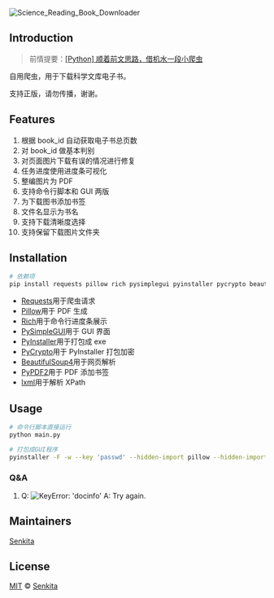 ![Science_Reading_Book_Downloader](https://socialify.git.ci/Senkita/Science_Reading_Book_Downloader/image?description=1&font=Bitter&language=1&owner=1&pattern=Solid&theme=Light)

## Introduction

> 前情提要：[[Python] 顺着前文思路，借机水一段小爬虫](https://www.52pojie.cn/thread-1562830-1-1.html)

自用爬虫，用于下载科学文库电子书。

支持正版，请勿传播，谢谢。

## Features

1. 根据 book_id 自动获取电子书总页数
2. 对 book_id 做基本判别
3. 对页面图片下载有误的情况进行修复
4. 任务进度使用进度条可视化
5. 整编图片为 PDF
6. 支持命令行脚本和 GUI 两版
7. 为下载图书添加书签
8. 文件名显示为书名
9. 支持下载清晰度选择
10. 支持保留下载图片文件夹

## Installation

```bash
# 依赖项
pip install requests pillow rich pysimplegui pyinstaller pycrypto beautifulsoup4 pypdf2 lxml
```

-   [Requests](https://github.com/psf/Requests)用于爬虫请求
-   [Pillow](https://github.com/Python-Pillow/Pillow)用于 PDF 生成
-   [Rich](https://github.com/willmcgugan/Rich)用于命令行进度条展示
-   [PySimpleGUI](https://github.com/PySimpleGUI/PySimpleGUI)用于 GUI 界面
-   [PyInstaller](https://github.com/PyInstaller/PyInstaller)用于打包成 exe
-   [PyCrypto](https://github.com/PyCrypto/PyCrypto)用于 PyInstaller 打包加密
-   [BeautifulSoup4](https://www.crummy.com/software/BeautifulSoup)用于网页解析
-   [PyPDF2](https://github.com/mstamy2/PyPDF2)用于 PDF 添加书签
-   [lxml](https://lxml.de)用于解析 XPath

## Usage

```bash
# 命令行脚本直接运行
python main.py

# 打包成GUI程序
pyinstaller -F -w --key 'passwd' --hidden-import pillow --hidden-import requests --hidden-import pysimplegui --hidden-import beautifulsoup4 --hidden-import pypdf2 --hidden-import lxml -n 科学文库电子书下载器 -i icon.ico --clean --win-private-assemblies -y  main.py
```

### Q&A

1. Q: ![KeyError: 'docinfo'](https://karasu.oss-cn-chengdu.aliyuncs.com/Senkita/报错.png)
   A: Try again.

## Maintainers

[Senkita](https://github.com/Senkita)

## License

[MIT](LICENSE) © [Senkita](https://github.com/Senkita)
